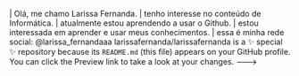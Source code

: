 | Olá, me chamo Larissa Fernanda.
| tenho interesse no conteúdo de Informática.
| atualmente estou aprendendo a usar o Github.
| estou interessada em aprender e usar meus conhecimentos. 
| essa é minha rede social: @larissa_fernandaaa
larissafernanda/larissafernanda is a ✨ special ✨ repository because its `README.md` (this file) appears on your GitHub profile.
You can click the Preview link to take a look at your changes.
--->
